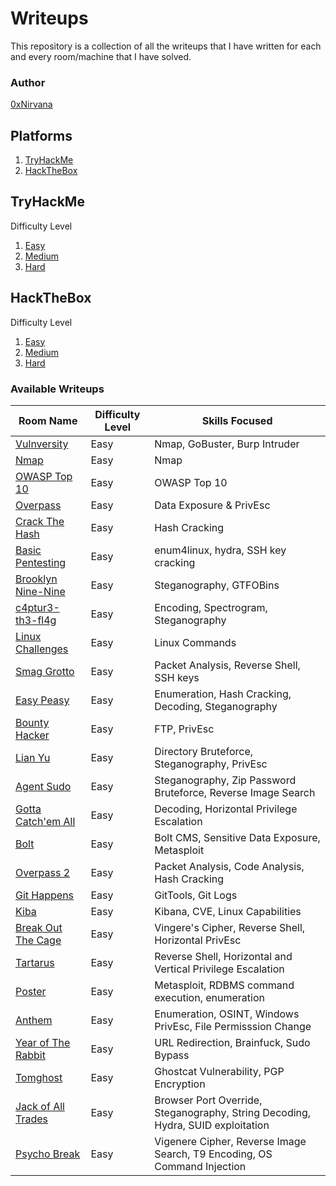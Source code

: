 # Writeups

This repository is a collection of all the writeups that I have written for each and every room/machine that I have solved.

### Author

[0xNirvana](https://tryhackme.com/p/0xNirvana)

## **Platforms**

1. [TryHackMe](#TryHackMe)
2. [HackTheBox]()

## TryHackMe

Difficulty Level

1. [Easy]()
2. [Medium]()
3. [Hard]()

## **HackTheBox**

Difficulty Level

1. [Easy]()
2. [Medium]()
3. [Hard]()

### Available Writeups

| Room Name | Difficulty Level | Skills Focused |
|-----------|------------------|----------------|
|[Vulnversity](./TryHackMe/Easy/Vulnversity/vulnversity_writeup.md)|Easy|Nmap, GoBuster, Burp Intruder|
|[Nmap](./TryHackMe/Easy/Nmap/nmap_writeup.md)|Easy|Nmap|
|[OWASP Top 10](./TryHackMe/Easy/OWASP_Top_10/writeup.md)|Easy|OWASP Top 10|
|[Overpass](./TryHackMe/Easy/Overpass/overpass.md)|Easy|Data Exposure & PrivEsc|
|[Crack The Hash](./TryHackMe/Easy/CrackTheHash/crackthehash.md)|Easy|Hash Cracking|
|[Basic Pentesting](./TryHackMe/Easy/BasicPentesting/basicpentesting.md)|Easy|enum4linux, hydra, SSH key cracking|
|[Brooklyn Nine-Nine](./TryHackMe/Easy/Brooklyn99/brooklyn99.md)|Easy|Steganography, GTFOBins|
|[c4ptur3-th3-fl4g](./TryHackMe/Easy/c4ptur3-th3-fl4g/capturetheflag.md)|Easy|Encoding, Spectrogram, Steganography|
|[Linux Challenges](./TryHackMe/Easy/LinuxChallenges/linuxchallenges.md)|Easy|Linux Commands|
|[Smag Grotto](./TryHackMe/Easy/SmagGrotto/smaggrotto.md)|Easy|Packet Analysis, Reverse Shell, SSH keys|
|[Easy Peasy](./TryHackMe/Easy/EasyPeasy/easypeasy.md)|Easy|Enumeration, Hash Cracking, Decoding, Steganography|
|[Bounty Hacker](./TryHackMe/Easy/bountyHacker/bountyhacker.md)|Easy|FTP, PrivEsc|
|[Lian Yu](./TryHackMe/Easy/lianYu/lianyu.md)|Easy|Directory Bruteforce, Steganography, PrivEsc|
|[Agent Sudo](./TryHackMe/Easy/agentSudo/agentsudo.md)|Easy|Steganography, Zip Password Bruteforce, Reverse Image Search|
|[Gotta Catch'em All](./TryHackMe/Easy/gottaCatchEmAll/gottacatchemall.md)|Easy|Decoding, Horizontal Privilege Escalation|
|[Bolt](./TryHackMe/Easy/bolt/bolt.md)|Easy|Bolt CMS, Sensitive Data Exposure, Metasploit|
|[Overpass 2](./TryHackMe/Easy/overpass2/overpass2.md)|Easy|Packet Analysis, Code Analysis, Hash Cracking|
|[Git Happens](./TryHackMe/Easy/gitHappens/githappens.md)|Easy|GitTools, Git Logs|
|[Kiba](./TryHackMe/Easy/kiba/kiba.md)|Easy|Kibana, CVE, Linux Capabilities|
|[Break Out The Cage](./TryHackMe/Easy/breakOutTheCage/breakoutthecage.md)|Easy|Vingere's Cipher, Reverse Shell, Horizontal PrivEsc|
|[Tartarus](./TryHackMe/Easy/tartarus/tartarus.md)|Easy|Reverse Shell, Horizontal and Vertical Privilege Escalation|
|[Poster](./TryHackMe/Easy/poster/poster.md)|Easy|Metasploit, RDBMS command execution, enumeration|
|[Anthem](./TryHackMe/Easy/anthem/anthem.md)|Easy|Enumeration, OSINT, Windows PrivEsc, File Permisssion Change|
|[Year of The Rabbit](./TryHackMe/Easy/yearOfTheRabbit/yearoftherabbit.md)|Easy|URL Redirection, Brainfuck, Sudo Bypass|
|[Tomghost](./TryHackMe/Easy/tomghost/tomghost.md)|Easy|Ghostcat Vulnerability, PGP Encryption|
|[Jack of All Trades](./TryHackMe/Easy/jackofalltrades/jackofalltrades.md)|Easy|Browser Port Override, Steganography, String Decoding, Hydra, SUID exploitation|
|[Psycho Break](./TryHackMe/Easy/psychoBreak/psychobreak.md)|Easy|Vigenere Cipher, Reverse Image Search, T9 Encoding, OS Command Injection|

